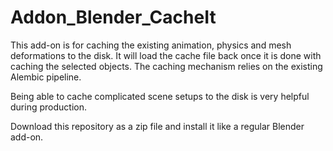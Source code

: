 # Addon_Blender_CacheIt

This add-on is for caching the existing animation, physics and mesh deformations to the disk. It will load the cache file back once it is done with caching the selected objects. The caching mechanism relies on the existing Alembic pipeline.


Being able to cache complicated scene setups to the disk is very helpful during production. 


Download this repository as a zip file and install it like a regular Blender add-on.


